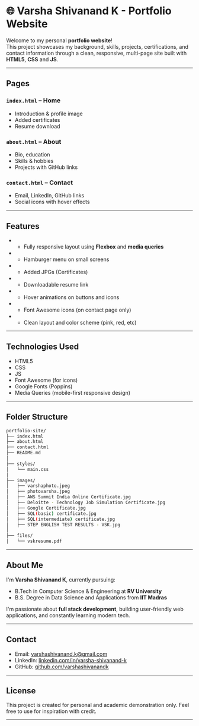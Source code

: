 # 🌐 Varsha Shivanand K - Portfolio Website

Welcome to my personal **portfolio website**!  
This project showcases my background, skills, projects, certifications, and contact information through a clean, responsive, multi-page site built with **HTML5**, **CSS** and **JS**.

---

##  Pages

### `index.html` – Home
- Introduction & profile image
- Added certificates
- Resume download

###  `about.html` – About
- Bio, education
- Skills & hobbies
- Projects with GitHub links

###  `contact.html` – Contact
- Email, LinkedIn, GitHub links
- Social icons with hover effects

---

##  Features

- - Fully responsive layout using **Flexbox** and **media queries**
- - Hamburger menu on small screens
- - Added JPGs (Certificates)
- - Downloadable resume link
- - Hover animations on buttons and icons
- - Font Awesome icons (on contact page only)
- - Clean layout and color scheme (pink, red, etc)

---

##  Technologies Used

- HTML5  
- CSS
- JS
- Font Awesome (for icons)  
- Google Fonts (Poppins)  
- Media Queries (mobile-first responsive design)

---

##  Folder Structure
```bash
portfolio-site/
├── index.html
├── about.html
├── contact.html
├── README.md
│
├── styles/
│   └── main.css
│
├── images/
│   ├── varshaphoto.jpeg
│   ├── photovarsha.jpeg
│   ├── AWS Summit India Online Certificate.jpg
│   ├── Deloitte - Technology Job Simulation Certificate.jpg
│   ├── Google Certificate.jpg
│   ├── SQL(basic) certificate.jpg
│   ├── SQL(intermediate) certificate.jpg
│   ├── STEP ENGLISH TEST RESULTS - VSK.jpg
│
├── files/
│   └── vskresume.pdf

```

---

##  About Me

I'm **Varsha Shivanand K**, currently pursuing:
-  B.Tech in Computer Science & Engineering at **RV University**
-  B.S. Degree in Data Science and Applications from **IIT Madras**

I'm passionate about **full stack development**, building user-friendly web applications, and constantly learning modern tech.

---

##  Contact

-  Email: [varshashivanand.k@gmail.com](mailto:varshashivanand.k@gmail.com)  
-  LinkedIn: [linkedin.com/in/varsha-shivanand-k](https://www.linkedin.com/in/varsha-shivanand-k/)  
-  GitHub: [github.com/varshashivanandk](https://github.com/varshashivanandk)

---

##  License

This project is created for personal and academic demonstration only. Feel free to use for inspiration with credit.

---

